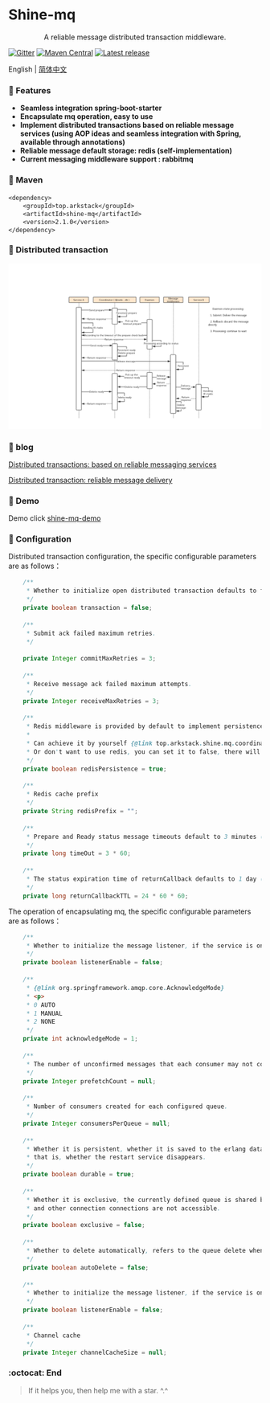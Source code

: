 # Shine-mq

<div align="center">
A reliable message distributed transaction middleware.
</div>

[![Gitter](https://badges.gitter.im/7le/shine-mq.svg)](https://gitter.im/7le/shine-mq)
[![Maven Central](https://maven-badges.herokuapp.com/maven-central/top.arkstack/shine-mq/badge.svg)](https://search.maven.org/artifact/top.arkstack/shine-mq/)
[![Latest release](https://img.shields.io/github/release/7le/shine-mq.svg)](https://github.com/7le/shine-mq/releases/latest)

English | [简体中文](./README-zh_CN.md)

### 🐣 Features

* **Seamless integration spring-boot-starter**
* **Encapsulate mq operation, easy to use**
* **Implement distributed transactions based on reliable message services (using AOP ideas and seamless integration with Spring, available through annotations)**
* **Reliable message default storage: redis (self-implementation)**
* **Current messaging middleware support : rabbitmq**

### 🐳 Maven

```
<dependency>
    <groupId>top.arkstack</groupId>
    <artifactId>shine-mq</artifactId>
    <version>2.1.0</version>
</dependency>
```
 
### 🎀 Distributed transaction

![shine-mq](https://github.com/7le/7le.github.io/raw/master/image/dis/shine-mq_EN.jpg)

### 🎐 blog

[Distributed transactions: based on reliable messaging services](https://7le.top/2018/12/04/%E5%88%86%E5%B8%83%E5%BC%8F%E4%BA%8B%E5%8A%A1%EF%BC%9A%E5%9F%BA%E4%BA%8E%E5%8F%AF%E9%9D%A0%E6%B6%88%E6%81%AF%E6%9C%8D%E5%8A%A1/#more)

[Distributed transaction: reliable message delivery](https://7le.top/2019/02/21/%E5%88%86%E5%B8%83%E5%BC%8F%E4%BA%8B%E5%8A%A1%EF%BC%9A%E6%B6%88%E6%81%AF%E5%8F%AF%E9%9D%A0%E5%8F%91%E9%80%81/)


### 🐹 Demo

Demo click [shine-mq-demo](https://github.com/7le/shine-mq-demo)

### 🌈 Configuration

Distributed transaction configuration, the specific configurable parameters are as follows：

```java
    /**
     * Whether to initialize open distributed transaction defaults to false.
     */
    private boolean transaction = false;

    /**
     * Submit ack failed maximum retries.
     */
     
    private Integer commitMaxRetries = 3;

    /**
     * Receive message ack failed maximum attempts.
     */
    private Integer receiveMaxRetries = 3;

    /**
     * Redis middleware is provided by default to implement persistence before messages are submitted to mq.
     *
     * Can achieve it by yourself {@link top.arkstack.shine.mq.coordinator.Coordinator}
     * Or don't want to use redis, you can set it to false, there will be no redis dependencies.
     */
    private boolean redisPersistence = true;
    
    /**
     * Redis cache prefix
     */
    private String redisPrefix = "";
    
    /**
     * Prepare and Ready status message timeouts default to 3 minutes (in seconds).
     */
    private long timeOut = 3 * 60;

    /**
     * The status expiration time of returnCallback defaults to 1 day (in seconds).
     */
    private long returnCallbackTTL = 24 * 60 * 60;

```

The operation of encapsulating mq, the specific configurable parameters are as follows：

```java
    /**
     * Whether to initialize the message listener, if the service is only a Producer, then close
     */
    private boolean listenerEnable = false;
    
    /**
     * {@link org.springframework.amqp.core.AcknowledgeMode}
     * <p>
     * 0 AUTO
     * 1 MANUAL
     * 2 NONE
     */
    private int acknowledgeMode = 1;

    /**
     * The number of unconfirmed messages that each consumer may not complete.
     */
    private Integer prefetchCount = null;

    /**
     * Number of consumers created for each configured queue.
     */
    private Integer consumersPerQueue = null;

    /**
     * Whether it is persistent, whether it is saved to the erlang database mnesia, 
     * that is, whether the restart service disappears.
     */
    private boolean durable = true;

    /**
     * Whether it is exclusive, the currently defined queue is shared by the channel in the connection,
     * and other connection connections are not accessible.
     */
    private boolean exclusive = false;

    /**
     * Whether to delete automatically, refers to the queue delete when connection.close.
     */
    private boolean autoDelete = false;

    /**
     * Whether to initialize the message listener, if the service is only a Producer, then close
     */
    private boolean listenerEnable = false;

    /**
     * Channel cache
     */
    private Integer channelCacheSize = null;
```

### :octocat: End

> If it helps you, then help me with a star. ^.^